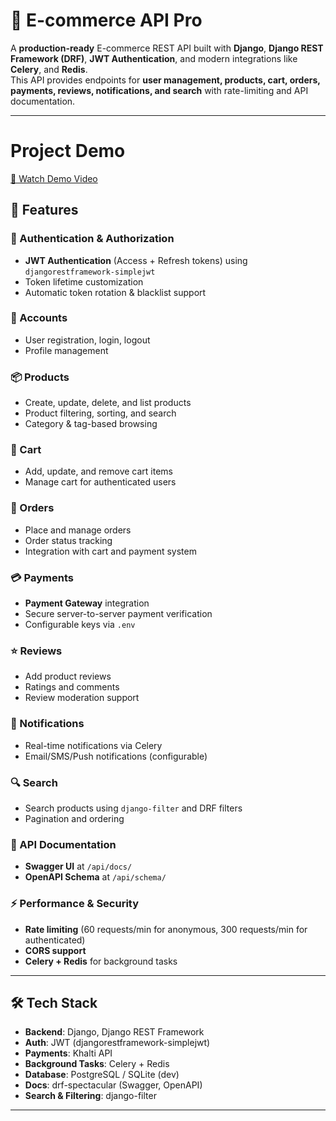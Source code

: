 # 🛒 E-commerce API Pro

A **production-ready** E-commerce REST API built with **Django**, **Django REST Framework (DRF)**, **JWT Authentication**, and modern integrations like **Celery**, and **Redis**.  
This API provides endpoints for **user management, products, cart, orders, payments, reviews, notifications, and search** with rate-limiting and API documentation.

---
# Project Demo

[🎥 Watch Demo Video](ecommerse_API_pro.mp4)

## 🚀 Features

### 🔐 Authentication & Authorization
- **JWT Authentication** (Access + Refresh tokens) using `djangorestframework-simplejwt`
- Token lifetime customization 
- Automatic token rotation & blacklist support

### 👤 Accounts
- User registration, login, logout
- Profile management

### 📦 Products
- Create, update, delete, and list products
- Product filtering, sorting, and search
- Category & tag-based browsing

### 🛒 Cart
- Add, update, and remove cart items
- Manage cart for authenticated users

### 📜 Orders
- Place and manage orders
- Order status tracking
- Integration with cart and payment system

### 💳 Payments
- **Payment Gateway** integration
- Secure server-to-server payment verification
- Configurable keys via `.env`

### ⭐ Reviews
- Add product reviews
- Ratings and comments
- Review moderation support

### 🔔 Notifications
- Real-time notifications via Celery
- Email/SMS/Push notifications (configurable)

### 🔍 Search
- Search products using `django-filter` and DRF filters
- Pagination and ordering

### 📄 API Documentation
- **Swagger UI** at `/api/docs/`
- **OpenAPI Schema** at `/api/schema/`

### ⚡ Performance & Security
- **Rate limiting** (60 requests/min for anonymous, 300 requests/min for authenticated)
- **CORS support**
- **Celery + Redis** for background tasks

---

## 🛠 Tech Stack
- **Backend**: Django, Django REST Framework
- **Auth**: JWT (djangorestframework-simplejwt)
- **Payments**: Khalti API
- **Background Tasks**: Celery + Redis
- **Database**: PostgreSQL / SQLite (dev)
- **Docs**: drf-spectacular (Swagger, OpenAPI)
- **Search & Filtering**: django-filter

---
